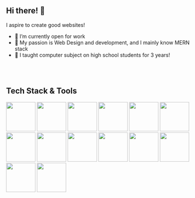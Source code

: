 ## Hi there! 👋
I aspire to create good websites!

- 👋 I’m currently open for work
- 💼 My passion is Web Design and development, and I mainly know MERN stack
- 💬 I taught computer subject on high school students for 3 years!

<br/>

<br/>

## Tech Stack & Tools

<div>
  <img src="https://cdn.jsdelivr.net/gh/devicons/devicon/icons/html5/html5-original.svg" style="height: 80px;"/>
  <img src="https://cdn.jsdelivr.net/gh/devicons/devicon/icons/css3/css3-original.svg" style="height: 80px;"/>
  <img src="https://cdn.jsdelivr.net/gh/devicons/devicon/icons/javascript/javascript-original.svg" style="height: 80px;"/>
  <img src="https://cdn.jsdelivr.net/gh/devicons/devicon/icons/react/react-original.svg" style="height: 80px;"/>
  <img src="https://cdn.jsdelivr.net/gh/devicons/devicon/icons/mongodb/mongodb-original-wordmark.svg" style="height: 80px;"/>
  <img src="https://cdn.jsdelivr.net/gh/devicons/devicon/icons/express/express-original.svg" style="height: 80px;"/>
  <img src="https://cdn.jsdelivr.net/gh/devicons/devicon/icons/nodejs/nodejs-original.svg" style="height: 80px;"/>
   <img src="https://cdn.jsdelivr.net/gh/devicons/devicon/icons/php/php-original.svg"  style="height: 80px;" />
      
  <img src="https://cdn.jsdelivr.net/gh/devicons/devicon/icons/laravel/laravel-plain-wordmark.svg" style="height: 80px;" />
          
  <img src="https://cdn.jsdelivr.net/gh/devicons/devicon/icons/sass/sass-original.svg" style="height: 80px;"/>
  <img src="https://cdn.jsdelivr.net/gh/devicons/devicon/icons/mysql/mysql-original-wordmark.svg" style="height: 80px;"/>
  <img src="https://cdn.jsdelivr.net/gh/devicons/devicon/icons/git/git-original-wordmark.svg" style="height: 80px;"/>
  <img src="https://cdn.jsdelivr.net/gh/devicons/devicon/icons/vscode/vscode-original.svg" style="height: 80px;"/>
  <img src="https://cdn.jsdelivr.net/gh/devicons/devicon/icons/github/github-original.svg" style="height: 80px;"/>   
</div>
